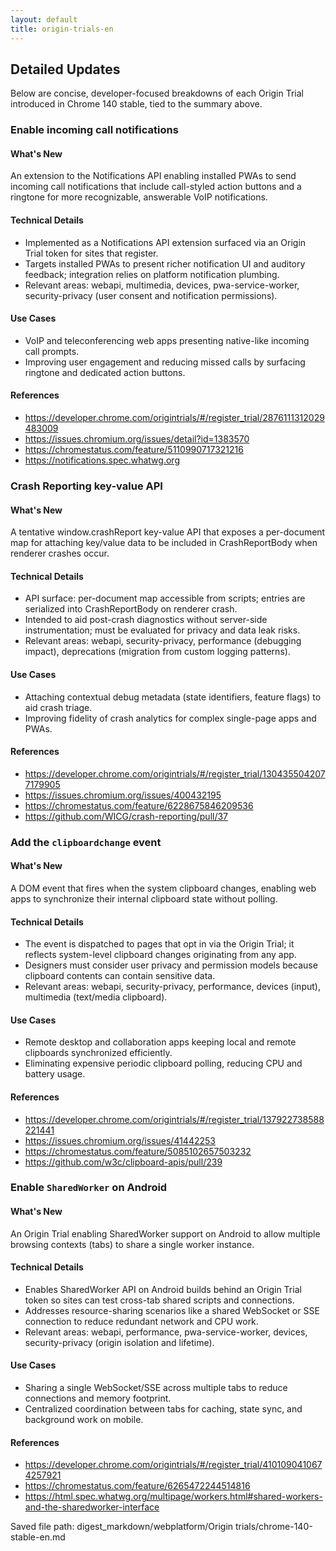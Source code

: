 ```yaml
---
layout: default
title: origin-trials-en
---
```


## Detailed Updates

Below are concise, developer-focused breakdowns of each Origin Trial introduced in Chrome 140 stable, tied to the summary above.

### Enable incoming call notifications

#### What's New
An extension to the Notifications API enabling installed PWAs to send incoming call notifications that include call-styled action buttons and a ringtone for more recognizable, answerable VoIP notifications.

#### Technical Details
- Implemented as a Notifications API extension surfaced via an Origin Trial token for sites that register.
- Targets installed PWAs to present richer notification UI and auditory feedback; integration relies on platform notification plumbing.
- Relevant areas: webapi, multimedia, devices, pwa-service-worker, security-privacy (user consent and notification permissions).

#### Use Cases
- VoIP and teleconferencing web apps presenting native-like incoming call prompts.
- Improving user engagement and reducing missed calls by surfacing ringtone and dedicated action buttons.

#### References
- https://developer.chrome.com/origintrials/#/register_trial/2876111312029483009
- https://issues.chromium.org/issues/detail?id=1383570
- https://chromestatus.com/feature/5110990717321216
- https://notifications.spec.whatwg.org

### Crash Reporting key-value API

#### What's New
A tentative window.crashReport key-value API that exposes a per-document map for attaching key/value data to be included in CrashReportBody when renderer crashes occur.

#### Technical Details
- API surface: per-document map accessible from scripts; entries are serialized into CrashReportBody on renderer crash.
- Intended to aid post-crash diagnostics without server-side instrumentation; must be evaluated for privacy and data leak risks.
- Relevant areas: webapi, security-privacy, performance (debugging impact), deprecations (migration from custom logging patterns).

#### Use Cases
- Attaching contextual debug metadata (state identifiers, feature flags) to aid crash triage.
- Improving fidelity of crash analytics for complex single-page apps and PWAs.

#### References
- https://developer.chrome.com/origintrials/#/register_trial/1304355042077179905
- https://issues.chromium.org/issues/400432195
- https://chromestatus.com/feature/6228675846209536
- https://github.com/WICG/crash-reporting/pull/37

### Add the `clipboardchange` event

#### What's New
A DOM event that fires when the system clipboard changes, enabling web apps to synchronize their internal clipboard state without polling.

#### Technical Details
- The event is dispatched to pages that opt in via the Origin Trial; it reflects system-level clipboard changes originating from any app.
- Designers must consider user privacy and permission models because clipboard contents can contain sensitive data.
- Relevant areas: webapi, security-privacy, performance, devices (input), multimedia (text/media clipboard).

#### Use Cases
- Remote desktop and collaboration apps keeping local and remote clipboards synchronized efficiently.
- Eliminating expensive periodic clipboard polling, reducing CPU and battery usage.

#### References
- https://developer.chrome.com/origintrials/#/register_trial/137922738588221441
- https://issues.chromium.org/issues/41442253
- https://chromestatus.com/feature/5085102657503232
- https://github.com/w3c/clipboard-apis/pull/239

### Enable `SharedWorker` on Android

#### What's New
An Origin Trial enabling SharedWorker support on Android to allow multiple browsing contexts (tabs) to share a single worker instance.

#### Technical Details
- Enables SharedWorker API on Android builds behind an Origin Trial token so sites can test cross-tab shared scripts and connections.
- Addresses resource-sharing scenarios like a shared WebSocket or SSE connection to reduce redundant network and CPU work.
- Relevant areas: webapi, performance, pwa-service-worker, devices, security-privacy (origin isolation and lifetime).

#### Use Cases
- Sharing a single WebSocket/SSE across multiple tabs to reduce connections and memory footprint.
- Centralized coordination between tabs for caching, state sync, and background work on mobile.

#### References
- https://developer.chrome.com/origintrials/#/register_trial/4101090410674257921
- https://chromestatus.com/feature/6265472244514816
- https://html.spec.whatwg.org/multipage/workers.html#shared-workers-and-the-sharedworker-interface

Saved file path: digest_markdown/webplatform/Origin trials/chrome-140-stable-en.md
